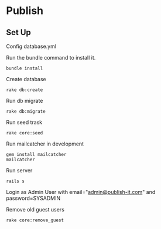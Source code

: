 Publish
=======

## Set Up

Config database.yml

Run the bundle command to install it.

```console
bundle install
```

Create database

```console
rake db:create
```

Run db migrate

```console
rake db:migrate
```

Run seed trask

```console
rake core:seed
```

Run mailcatcher in development

```console
gem install mailcatcher
mailcatcher
```


Run server

```console
rails s
```

Login as Admin User with email="admin@publish-it.com" and password=SYSADMIN


Remove old guest users

```console
rake core:remove_guest
```
